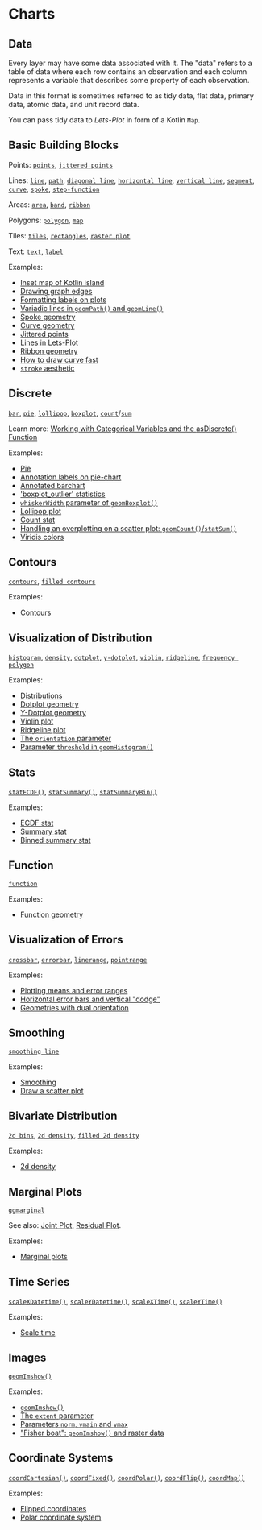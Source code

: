 # Charts

## Data

Every layer may have some data associated with it.
The "data" refers to a table of data where each row contains an observation
and each column represents a variable that describes some property of each observation.

Data in this format is sometimes referred to as tidy data, flat data, primary data, atomic data, and unit record data.

You can pass tidy data to *Lets-Plot* in form of a Kotlin `Map`.

## Basic Building Blocks

Points:
[`points`](%api_geom%/geom-point/index.html),
[`jittered points`](%api_geom%/geom-jitter/index.html)

Lines:
[`line`](%api_geom%/geom-line/index.html),
[`path`](%api_geom%/geom-path/index.html),
[`diagonal line`](%api_geom%/geom-a-b-line/index.html),
[`horizontal line`](%api_geom%/geom-h-line/index.html),
[`vertical line`](%api_geom%/geom-v-line/index.html),
[`segment`](%api_geom%/geom-segment/index.html),
[`curve`](%api_geom%/geom-curve/index.html),
[`spoke`](%api_geom%/geom-spoke/index.html),
[`step-function`](%api_geom%/geom-step/index.html)

Areas:
[`area`](%api_geom%/geom-area/index.html),
[`band`](%api_geom%/geom-band/index.html),
[`ribbon`](%api_geom%/geom-ribbon/index.html)

Polygons:
[`polygon`](%api_geom%/geom-polygon/index.html),
[`map`](%api_geom%/geom-map/index.html)

Tiles:
[`tiles`](%api_geom%/geom-tile/index.html),
[`rectangles`](%api_geom%/geom-rect/index.html),
[`raster plot`](%api_geom%/geom-raster/index.html)

Text:
[`text`](%api_geom%/geom-text/index.html),
[`label`](%api_geom%/geom-label/index.html)

Examples:

- [Inset map of Kotlin island](%nb-spatialdataset_kotlin_isl%)
- [Drawing graph edges](%nb-graph_edges%)
- [Formatting labels on plots](%nb-formatting_axes_etc%)
- [Variadic lines in `geomPath()` and `geomLine()`](%nb-aes_size_color_variadic_lines%)
- [Spoke geometry](%nb-geom_spoke%)
- [Curve geometry](%nb-geom_curve%)
- [Jittered points](%nb-jittered_points%)
- [Lines in Lets-Plot](%nb-lines%)
- [Ribbon geometry](%nb-ribbon%)
- [How to draw curve fast](%nb-algebraic_curve%)
- [`stroke` aesthetic](%nb-aes_stroke%)


## Discrete

[`bar`](%api_geom%/geom-bar/index.html),
[`pie`](%api_geom%/geom-pie/index.html),
[`lollipop`](%api_geom%/geom-lollipop/index.html),
[`boxplot`](%api_geom%/geom-boxplot.html),
[`count`](%api_geom%/geom-count/index.html)/[`sum`](%api_stat%/stat-sum/index.html)

Learn more:
<a href="as_discrete.md">Working with Categorical Variables and the <format style="bold">asDiscrete()</format> Function</a>

Examples:

- [Pie](%nb-geom_pie%)
- [Annotation labels on pie-chart](%nb-annotations_for_pie%)
- [Annotated barchart](%nb-bar_annotations%)
- ['boxplot_outlier' statistics](%nb-stat_boxplot_outlier%)
- [`whiskerWidth` parameter of `geomBoxplot()`](%nb-boxplot_whisker_width%)
- [Lollipop plot](%nb-geom_lollipop%)
- [Count stat](%nb-stat_count_2d%)
- [Handling an overplotting on a scatter plot: `geomCount()`/`statSum()`](%nb-geom_count%)
- [Viridis colors](%nb-colors_viridis%)


## Contours

[`contours`](%api_geom%/geom-contour/index.html),
[`filled contours`](%api_geom%/geom-contour-filled/index.html)

Examples:

- [Contours](%nb-contours%)


## Visualization of Distribution

[`histogram`](%api_geom%/geom-histogram/index.html),
[`density`](%api_geom%/geom-density/index.html),
[`dotplot`](%api_geom%/geom-dotplot/index.html),
[`y-dotplot`](%api_geom%/geom-y-dotplot/index.html),
[`violin`](%api_geom%/geom-violin/index.html),
[`ridgeline`](%api_geom%/geom-area-ridges/index.html),
[`frequency polygon`](%api_geom%/geom-freqpoly/index.html)

Examples:

- [Distributions](%nb-distributions%)
- [Dotplot geometry](%nb-geom_dotplot%)
- [Y-Dotplot geometry](%nb-geom_ydotplot%)
- [Violin plot](%nb-geom_violin%)
- [Ridgeline plot](%nb-ridgeline_plot%)
- [The `orientation` parameter](%nb-y_orientation%)
- [Parameter `threshold` in `geomHistogram()`](%nb-geom_histogram_threshold%)


## Stats

[`statECDF()`](%api_stat%/stat-e-c-d-f/index.html),
[`statSummary()`](%api_stat%/stat-summary/index.html),
[`statSummaryBin()`](%api_stat%/stat-summary-bin/index.html)

Examples:

- [ECDF stat](%nb-stat_ecdf%)
- [Summary stat](%nb-stat_summary%)
- [Binned summary stat](%nb-stat_summary_bin%)


## Function

[`function`](%api_geom%/geom-function/index.html)

Examples:

- [Function geometry](%nb-geom_function%)


## Visualization of Errors

[`crossbar`](%api_geom%/geom-crossbar/index.html),
[`errorbar`](%api_geom%/geom-error-bar/index.html),
[`linerange`](%api_geom%/geom-line-range/index.html),
[`pointrange`](%api_geom%/geom-point-range/index.html)

Examples:

- [Plotting means and error ranges](%nb-error_bars%)
- [Horizontal error bars and vertical "dodge"](%nb-horizontal_error_bars%)
- [Geometries with dual orientation](%nb-horizontal_geoms%)


## Smoothing

[`smoothing line`](%api_geom%/geom-smooth/index.html)

Examples:

- [Smoothing](%nb-geom_smooth%)
- [Draw a scatter plot](%nb-scatter_plot%)


## Bivariate Distribution

[`2d bins`](%api_geom%/geom-bin2-d/index.html),
[`2d density`](%api_geom%/geom-density2-d/index.html),
[`filled 2d density`](%api_geom%/geom-density2-d-filled/index.html)

Examples:

- [2d density](%nb-density_2d%)


## Marginal Plots

[`ggmarginal`](%api_lets_plot%/ggmarginal.html)

See also: [Joint Plot](bistro.md#joint-plot), [Residual Plot](bistro.md#residual-plot).

Examples:

- [Marginal plots](%nb-marginal_layers%)


## Time Series

[`scaleXDatetime()`](%api_scale%/scale-x-date-time.html),
[`scaleYDatetime()`](%api_scale%/scale-y-date-time.html),
[`scaleXTime()`](%api_scale%/scale-x-time.html),
[`scaleYTime()`](%api_scale%/scale-y-time.html)

Examples:

- [Scale time](%nb-scale_time%)


## Images

[`geomImshow()`](%api_geom%/geom-imshow.html)

Examples:

- [`geomImshow()`](%nb-image_101%)
- [The `extent` parameter](%nb-image_extent%)
- [Parameters `norm`, `vmain` and `vmax`](%nb-image_grayscale%)
- ["Fisher boat": `geomImshow()` and raster data](%nb-image_fisher_boat%)


## Coordinate Systems

[`coordCartesian()`](%api_coord%/coord-cartesian.html),
[`coordFixed()`](%api_coord%/coord-fixed.html),
[`coordPolar()`](%api_coord%/coord-polar.html),
[`coordFlip()`](%api_coord%/coord-flip.html),
[`coordMap()`](%api_coord%/coord-map.html)

Examples:

- [Flipped coordinates](%nb-coord_flip%)
- [Polar coordinate system](%nb-coord_polar%)